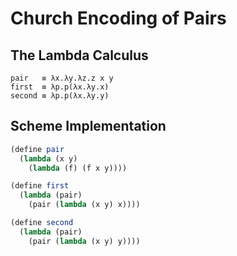 # Church Encoding of Pairs

## The Lambda Calculus

```
pair   ≡ λx.λy.λz.z x y
first  ≡ λp.p(λx.λy.x)
second ≡ λp.p(λx.λy.y)
```

## Scheme Implementation

```scheme
(define pair
  (lambda (x y)
    (lambda (f) (f x y))))

(define first
  (lambda (pair)
    (pair (lambda (x y) x))))

(define second
  (lambda (pair)
    (pair (lambda (x y) y))))
```
